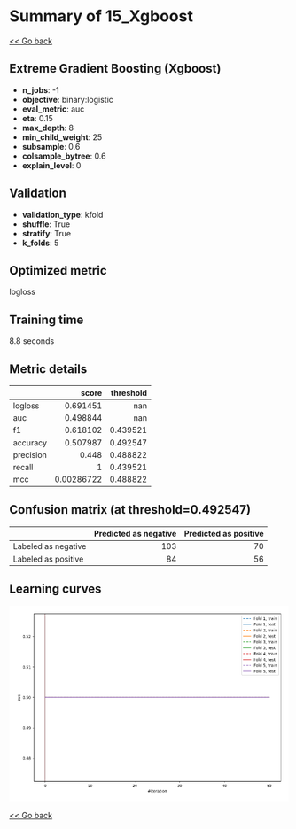 # Summary of 15_Xgboost

[<< Go back](../README.md)


## Extreme Gradient Boosting (Xgboost)
- **n_jobs**: -1
- **objective**: binary:logistic
- **eval_metric**: auc
- **eta**: 0.15
- **max_depth**: 8
- **min_child_weight**: 25
- **subsample**: 0.6
- **colsample_bytree**: 0.6
- **explain_level**: 0

## Validation
 - **validation_type**: kfold
 - **shuffle**: True
 - **stratify**: True
 - **k_folds**: 5

## Optimized metric
logloss

## Training time

8.8 seconds

## Metric details
|           |      score |   threshold |
|:----------|-----------:|------------:|
| logloss   | 0.691451   |  nan        |
| auc       | 0.498844   |  nan        |
| f1        | 0.618102   |    0.439521 |
| accuracy  | 0.507987   |    0.492547 |
| precision | 0.448      |    0.488822 |
| recall    | 1          |    0.439521 |
| mcc       | 0.00286722 |    0.488822 |


## Confusion matrix (at threshold=0.492547)
|                     |   Predicted as negative |   Predicted as positive |
|:--------------------|------------------------:|------------------------:|
| Labeled as negative |                     103 |                      70 |
| Labeled as positive |                      84 |                      56 |

## Learning curves
![Learning curves](learning_curves.png)

[<< Go back](../README.md)
